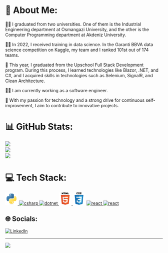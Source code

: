 # 💫 About Me:

👩‍🎓 I graduated from two universities. One of them is the Industrial Engineering department at Osmangazi University, and the other is the Computer Programming department at Akdeniz University.

👩‍💻 In 2022, I received training in data science. In the Garanti BBVA data science competition on Kaggle, my team and I ranked 101st out of 174 teams.

🌱 This year, I graduated from the Upschool Full Stack Development program. During this process, I learned technologies like Blazor, .NET, and C#, and I acquired skills in technologies such as Selenium, SignalR, and Clean Architecture.

👩‍💼 I am currently working as a software engineer.

🌻 With my passion for technology and a strong drive for continuous self-improvement, I aim to contribute to innovative projects.

# 📊 GitHub Stats:


![](https://github-readme-stats.vercel.app/api?username=ozlemkalemci&show_icons=true&theme=onedark&hide_border=false&include_all_commits=false&count_private=true&rank_icon=github&card_width=810)<br/>
![](https://github-readme-streak-stats.herokuapp.com/?user=ozlemkalemci&theme=onedark&hide_border=false&card_width=810)<br/>
![](https://github-readme-stats.vercel.app/api/top-langs/?username=ozlemkalemci&theme=onedark&hide_border=false&include_all_commits=false&count_private=true&layout=compact&card_width=810)<br/>

# 💻 Tech Stack:


  <p align="left">  
  <a href="https://www.python.org" target="_blank"> <img src="https://raw.githubusercontent.com/devicons/devicon/master/icons/python/python-original.svg" alt="python" width="40" height="40"/> </a> <a href="https://www.w3schools.com/cs/index.php" target="_blank"> <img src="https://cdn.jsdelivr.net/gh/devicons/devicon/icons/csharp/csharp-original.svg" alt="csharp" width="40" height="40"/> </a> <a href="https://cdn.jsdelivr.net/gh/devicons/devicon@v2.15.1/devicon.min.css" target="_blank"> <img src="https://cdn.jsdelivr.net/gh/devicons/devicon/icons/dotnetcore/dotnetcore-original.svg" alt="dotnet" width="40" height="40"/> </a> <a href="https://www.w3.org/html/" target="_blank"> <img src="https://raw.githubusercontent.com/devicons/devicon/master/icons/html5/html5-original-wordmark.svg" alt="html5" width="40" height="40"/> </a><a href="https://www.w3schools.com/css/" target="_blank"> <img src="https://raw.githubusercontent.com/devicons/devicon/master/icons/css3/css3-original-wordmark.svg" alt="css3" width="40" height="40"/></a>  <a href="https://cdn.jsdelivr.net/gh/devicons/devicon@v2.15.1/devicon.min.css" target="_blank"> <img src="https://cdn.jsdelivr.net/gh/devicons/devicon/icons/react/react-original.svg" alt="react" width="40" height="40"/></a><a href="https://cdn.jsdelivr.net/gh/devicons/devicon@v2.15.1/devicon.min.css" target="_blank"> <img src="https://cdn.jsdelivr.net/gh/devicons/devicon/icons/typescript/typescript-plain.svg" alt="react" width="40" height="40"/></a>
  
  
  
  
  
  
  

## 🌐 Socials:
[![LinkedIn](https://img.shields.io/badge/LinkedIn-%230077B5.svg?logo=linkedin&logoColor=white)](https://linkedin.com/in/ozlemkalemci) 

---
[![](https://visitcount.itsvg.in/api?id=ozlemkalemci&icon=7&color=7)](https://visitcount.itsvg.in)

<!-- Proudly created with GPRM ( https://gprm.itsvg.in ) -->
